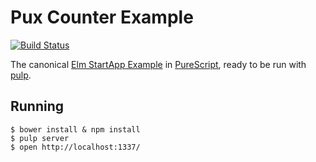 # Pux Counter Example
[![Build Status](https://travis-ci.org/passy/pux-hello-world.svg?branch=master)](https://travis-ci.org/passy/pux-hello-world)

The canonical [Elm StartApp Example](https://github.com/evancz/start-app) in
[PureScript](http://www.purescript.org), ready to be run with
[pulp](https://github.com/bodil/pulp).

## Running

```
$ bower install & npm install
$ pulp server
$ open http://localhost:1337/
```
